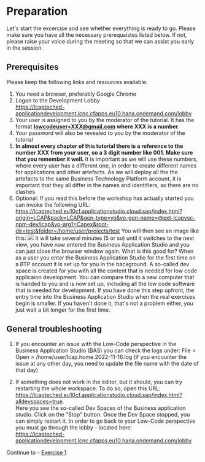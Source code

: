 # Preparation

Let's start the excercise and see whether everything is ready to go.
Please make sure you have all the necessary prerequsistes listed below. If not, please raise your voice during the meeting so that we can assist you early in the session.

## Prerequisites
Please keep the following links and resources available:

1. You need a browser, preferably Google Chrome
1. Logon to the Development Lobby  
https://lcapteched-applicationdevelopment.lcnc.cfapps.eu10.hana.ondemand.com/lobby 
1. Your user is assigned to you by the moderator of the tutorial. It has the format **lowcodeuser+XXX@gmail.com where XXX is a number**. 
1. Your password will also be revealed to you by the moderator of the tutorial
1. **In almost every chapter of this tutorial there is a reference to the number XXX from your user, so a 3 digit number like 001. Make sure that you remember it well.** It is important as we will use these numbers, where every user has a different one, in order to create different names for applications and other artefacts. As we will deploy all the the artefacts to the same Business Technology Platform account, it is important that they all differ in the names and identifiers, so there are no clashes 
1. Optional: If you read this before the workshop has actually started you can invoke the following URL: https://lcapteched.eu10cf.applicationstudio.cloud.sap/index.html?origin=LCAP&pack=LCAP&gen-type=yo&yo-gen-name=@ext-lcapvsc-npm-dev/lcap&yo-arg1=Capex&root-dir=test&folder=/home/user/projects/test You will then see an image like this:
![](/exercises/ex0/images/LCAP_01.png)
It will take several minutes (5 or so) until it switches to the next view, you have now entered the Business Application Studio and you can just close the browser window again.
What is this good for? When as a user you enter the Business Application Studio for the first time on a BTP account it is set up for you in the background. A so-called dev space is created for you with all the content that is needed for low code applicaion development. You can compare this to a new computer that is handed to you and is now set up, including all the low code software that is needed for development. If you have done this step upfront, the entry time into the Business Application Studio when the real exercises begin is smaller. If you haven't done it, that's not a problem either, you just wait a bit longer for the first time.

## General troubleshooting


1. If you encounter an issue with the Low-Code perspective in the Business Application Studio (BAS) you can check the logs under: File > Open > /home/user/lcap.home.2022-11-16.log (if you encounter the issue at any other day, you need to update the file name with the date of that day)

1. If something does not work in the editor, but it should, you can try restarting the whole workspace. To do so, open this URL: https://lcapteched.eu10cf.applicationstudio.cloud.sap/index.html?alldevspaces=true.  
Here you see the so-called Dev Spaces of the Business application studio. Click on the "Stop" button. Once the Dev Space stopped, you can simply restart it. In order to go back to your Low-Code perspective you must go through the lobby - located here:  
https://lcapteched-applicationdevelopment.lcnc.cfapps.eu10.hana.ondemand.com/lobby  



Continue to - [Exercise 1](../ex1/README.md)
